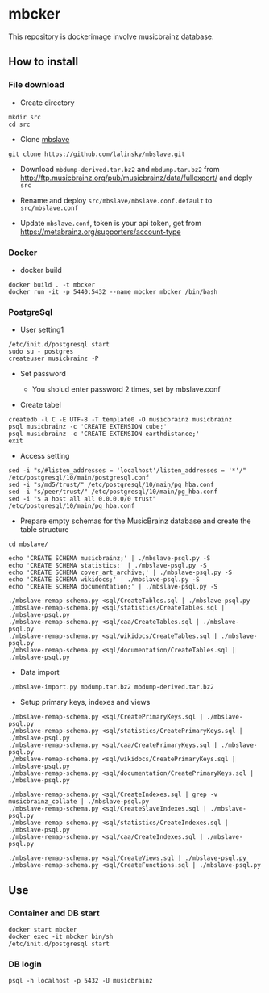 # mbcker

This repository is dockerimage involve musicbrainz database.

## How to install

### File download

- Create directory
```
mkdir src
cd src
```

- Clone [mbslave](https://github.com/lalinsky/mbslave)

```
git clone https://github.com/lalinsky/mbslave.git
```


- Download `mbdump-derived.tar.bz2` and `mbdump.tar.bz2` from http://ftp.musicbrainz.org/pub/musicbrainz/data/fullexport/ and deply `src`


- Rename and deploy `src/mbslave/mbslave.conf.default` to `src/mbslave.conf`

- Update `mbslave.conf`, token is your api token, get from https://metabrainz.org/supporters/account-type



### Docker

- docker build

``` shell
docker build . -t mbcker
docker run -it -p 5440:5432 --name mbcker mbcker /bin/bash
```

### PostgreSql
- User setting1

``` shell
/etc/init.d/postgresql start
sudo su - postgres
createuser musicbrainz -P
```
- Set password

   - You sholud enter password 2 times, set by mbslave.conf

- Create tabel
```shell
createdb -l C -E UTF-8 -T template0 -O musicbrainz musicbrainz
psql musicbrainz -c 'CREATE EXTENSION cube;'
psql musicbrainz -c 'CREATE EXTENSION earthdistance;'
exit
```

- Access setting
``` shell
sed -i "s/#listen_addresses = 'localhost'/listen_addresses = '*'/" /etc/postgresql/10/main/postgresql.conf
sed -i "s/md5/trust/" /etc/postgresql/10/main/pg_hba.conf
sed -i "s/peer/trust/" /etc/postgresql/10/main/pg_hba.conf
sed -i "$ a host all all 0.0.0.0/0 trust" /etc/postgresql/10/main/pg_hba.conf
```


- Prepare empty schemas for the MusicBrainz database and create the table structure

```shell
cd mbslave/

echo 'CREATE SCHEMA musicbrainz;' | ./mbslave-psql.py -S
echo 'CREATE SCHEMA statistics;' | ./mbslave-psql.py -S
echo 'CREATE SCHEMA cover_art_archive;' | ./mbslave-psql.py -S
echo 'CREATE SCHEMA wikidocs;' | ./mbslave-psql.py -S
echo 'CREATE SCHEMA documentation;' | ./mbslave-psql.py -S

./mbslave-remap-schema.py <sql/CreateTables.sql | ./mbslave-psql.py
./mbslave-remap-schema.py <sql/statistics/CreateTables.sql | ./mbslave-psql.py
./mbslave-remap-schema.py <sql/caa/CreateTables.sql | ./mbslave-psql.py
./mbslave-remap-schema.py <sql/wikidocs/CreateTables.sql | ./mbslave-psql.py
./mbslave-remap-schema.py <sql/documentation/CreateTables.sql | ./mbslave-psql.py
```


- Data import

``` shell
./mbslave-import.py mbdump.tar.bz2 mbdump-derived.tar.bz2
```

- Setup primary keys, indexes and views

``` shell 
./mbslave-remap-schema.py <sql/CreatePrimaryKeys.sql | ./mbslave-psql.py
./mbslave-remap-schema.py <sql/statistics/CreatePrimaryKeys.sql | ./mbslave-psql.py
./mbslave-remap-schema.py <sql/caa/CreatePrimaryKeys.sql | ./mbslave-psql.py
./mbslave-remap-schema.py <sql/wikidocs/CreatePrimaryKeys.sql | ./mbslave-psql.py
./mbslave-remap-schema.py <sql/documentation/CreatePrimaryKeys.sql | ./mbslave-psql.py

./mbslave-remap-schema.py <sql/CreateIndexes.sql | grep -v musicbrainz_collate | ./mbslave-psql.py
./mbslave-remap-schema.py <sql/CreateSlaveIndexes.sql | ./mbslave-psql.py
./mbslave-remap-schema.py <sql/statistics/CreateIndexes.sql | ./mbslave-psql.py
./mbslave-remap-schema.py <sql/caa/CreateIndexes.sql | ./mbslave-psql.py

./mbslave-remap-schema.py <sql/CreateViews.sql | ./mbslave-psql.py
./mbslave-remap-schema.py <sql/CreateFunctions.sql | ./mbslave-psql.py
```


## Use

### Container and DB start

```shell
docker start mbcker
docker exec -it mbcker bin/sh
/etc/init.d/postgresql start
```

### DB login

```login
psql -h localhost -p 5432 -U musicbrainz
```